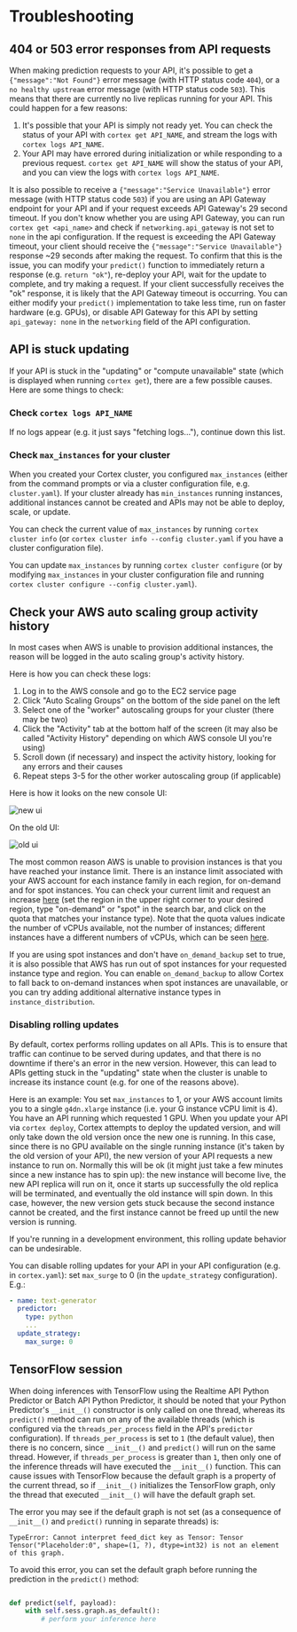 # Troubleshooting

## 404 or 503 error responses from API requests

When making prediction requests to your API, it's possible to get a `{"message":"Not Found"}` error message (with HTTP status code `404`), or a `no healthy upstream` error message (with HTTP status code `503`). This means that there are currently no live replicas running for your API. This could happen for a few reasons:

1. It's possible that your API is simply not ready yet. You can check the status of your API with `cortex get API_NAME`, and stream the logs with `cortex logs API_NAME`.
1. Your API may have errored during initialization or while responding to a previous request. `cortex get API_NAME` will show the status of your API, and you can view the logs with `cortex logs API_NAME`.

It is also possible to receive a `{"message":"Service Unavailable"}` error message (with HTTP status code `503`) if you are using an API Gateway endpoint for your API and if your request exceeds API Gateway's 29 second timeout. If you don't know whether you are using API Gateway, you can run `cortex get <api_name>` and check if `networking.api_gateway` is not set to `none` in the api configuration. If the request is exceeding the API Gateway timeout, your client should receive the `{"message":"Service Unavailable"}` response ~29 seconds after making the request. To confirm that this is the issue, you can modify your `predict()` function to immediately return a response (e.g. `return "ok"`), re-deploy your API, wait for the update to complete, and try making a request. If your client successfully receives the "ok" response, it is likely that the API Gateway timeout is occurring. You can either modify your `predict()` implementation to take less time, run on faster hardware (e.g. GPUs), or disable API Gateway for this API by setting `api_gateway: none` in the `networking` field of the API configuration.

## API is stuck updating

If your API is stuck in the "updating" or "compute unavailable" state (which is displayed when running `cortex get`), there are a few possible causes. Here are some things to check:

### Check `cortex logs API_NAME`

If no logs appear (e.g. it just says "fetching logs..."), continue down this list.

### Check `max_instances` for your cluster

When you created your Cortex cluster, you configured `max_instances` (either from the command prompts or via a cluster configuration file, e.g. `cluster.yaml`). If your cluster already has `min_instances` running instances, additional instances cannot be created and APIs may not be able to deploy, scale, or update.

You can check the current value of `max_instances` by running `cortex cluster info` (or `cortex cluster info --config cluster.yaml` if you have a cluster configuration file).

You can update `max_instances` by running `cortex cluster configure` (or by modifying `max_instances` in your cluster configuration file and running `cortex cluster configure --config cluster.yaml`).

## Check your AWS auto scaling group activity history

In most cases when AWS is unable to provision additional instances, the reason will be logged in the auto scaling group's activity history.

Here is how you can check these logs:

1. Log in to the AWS console and go to the EC2 service page
2. Click "Auto Scaling Groups" on the bottom of the side panel on the left
3. Select one of the "worker" autoscaling groups for your cluster (there may be two)
4. Click the "Activity" tab at the bottom half of the screen (it may also be called "Activity History" depending on which AWS console UI you're using)
5. Scroll down (if necessary) and inspect the activity history, looking for any errors and their causes
6. Repeat steps 3-5 for the other worker autoscaling group (if applicable)

Here is how it looks on the new console UI:

![new ui](https://user-images.githubusercontent.com/808475/78153371-852d2c00-742a-11ea-9bde-dbad5c603f8f.png)

On the old UI:

![old ui](https://user-images.githubusercontent.com/808475/78153350-7e9eb480-742a-11ea-9221-1f6559db45fd.png)

The most common reason AWS is unable to provision instances is that you have reached your instance limit. There is an instance limit associated with your AWS account for each instance family in each region, for on-demand and for spot instances. You can check your current limit and request an increase [here](https://console.aws.amazon.com/servicequotas/home?#!/services/ec2/quotas) (set the region in the upper right corner to your desired region, type "on-demand" or "spot" in the search bar, and click on the quota that matches your instance type). Note that the quota values indicate the number of vCPUs available, not the number of instances; different instances have a different numbers of vCPUs, which can be seen [here](https://aws.amazon.com/ec2/instance-types).

If you are using spot instances and don't have `on_demand_backup` set to true, it is also possible that AWS has run out of spot instances for your requested instance type and region. You can enable `on_demand_backup` to allow Cortex to fall back to on-demand instances when spot instances are unavailable, or you can try adding additional alternative instance types in `instance_distribution`.

### Disabling rolling updates

By default, cortex performs rolling updates on all APIs. This is to ensure that traffic can continue to be served during updates, and that there is no downtime if there's an error in the new version. However, this can lead to APIs getting stuck in the "updating" state when the cluster is unable to increase its instance count (e.g. for one of the reasons above).

Here is an example: You set `max_instances` to 1, or your AWS account limits you to a single `g4dn.xlarge` instance (i.e. your G instance vCPU limit is 4). You have an API running which requested 1 GPU. When you update your API via `cortex deploy`, Cortex attempts to deploy the updated version, and will only take down the old version once the new one is running. In this case, since there is no GPU available on the single running instance (it's taken by the old version of your API), the new version of your API requests a new instance to run on. Normally this will be ok (it might just take a few minutes since a new instance has to spin up): the new instance will become live, the new API replica will run on it, once it starts up successfully the old replica will be terminated, and eventually the old instance will spin down. In this case, however, the new version gets stuck because the second instance cannot be created, and the first instance cannot be freed up until the new version is running.

If you're running in a development environment, this rolling update behavior can be undesirable.

You can disable rolling updates for your API in your API configuration (e.g. in `cortex.yaml`): set `max_surge` to 0 (in the `update_strategy` configuration). E.g.:

```yaml
- name: text-generator
  predictor:
    type: python
    ...
  update_strategy:
    max_surge: 0
```

## TensorFlow session

When doing inferences with TensorFlow using the Realtime API Python Predictor or Batch API Python Predictor, it should be noted that your Python Predictor's `__init__()` constructor is only called on one thread, whereas its `predict()` method can run on any of the available threads (which is configured via the `threads_per_process` field in the API's `predictor` configuration). If `threads_per_process` is set to `1` (the default value), then there is no concern, since `__init__()` and `predict()` will run on the same thread. However, if `threads_per_process` is greater than `1`, then only one of the inference threads will have executed the `__init__()` function. This can cause issues with TensorFlow because the default graph is a property of the current thread, so if `__init__()` initializes the TensorFlow graph, only the thread that executed `__init__()` will have the default graph set.

The error you may see if the default graph is not set (as a consequence of `__init__()` and `predict()` running in separate threads) is:

```text
TypeError: Cannot interpret feed_dict key as Tensor: Tensor Tensor("Placeholder:0", shape=(1, ?), dtype=int32) is not an element of this graph.
```

To avoid this error, you can set the default graph before running the prediction in the `predict()` method:

```python

def predict(self, payload):
    with self.sess.graph.as_default():
        # perform your inference here
```
